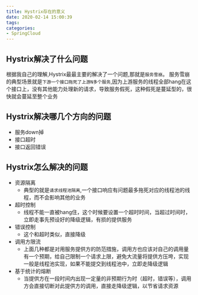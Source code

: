 ```yaml
---
title: Hystrix存在的意义
date: 2020-02-14 15:00:39
tags:
categories:
- SpringCloud
---
```


## Hystrix解决了什么问题
根据我自己的理解,Hystrix最最主要的解决了一个问题,那就是`服务雪崩`。
服务雪崩的典型场景就是`下游一个接口拖死了上游N多个服务`,因为上游服务的线程全部hang在这个接口上，没有其他能力处理新的请求，导致服务假死，这种假死是蔓延型的，很快就会蔓延至整个业务

## Hystrix解决哪几个方向的问题
- 服务down掉
- 接口超时
- 接口返回错误

## Hystrix怎么解决的问题
- 资源隔离
    - 典型的就是`请求线程池隔离`,一个接口响应有问题最多拖死对应的线程池的线程，而不会影响其他的业务
- 超时控制
    - 线程不能一直被hang住，这个时候要设置一个超时时间，当超过时间时，立即走事先预设好的降级逻辑，有损的提供服务
- 错误控制
    - 这个和超时类似，直接降级
- 调用方限流
    - 上面几种都是对用服务提供方的防范措施，调用方也应该对自己的调用量有一个预期，给自己限制一个请求上限，避免大流量将提供方压垮，实现一般是线程池实现，如果不能提交到线程池中，立即走降级逻辑
- 基于统计的熔断
    - 当提供方在一段时间内出现一定量的非预期行为时（超时，错误等），调用方会直接切断对此提供方的调用，直接走降级逻辑，以节省请求资源
